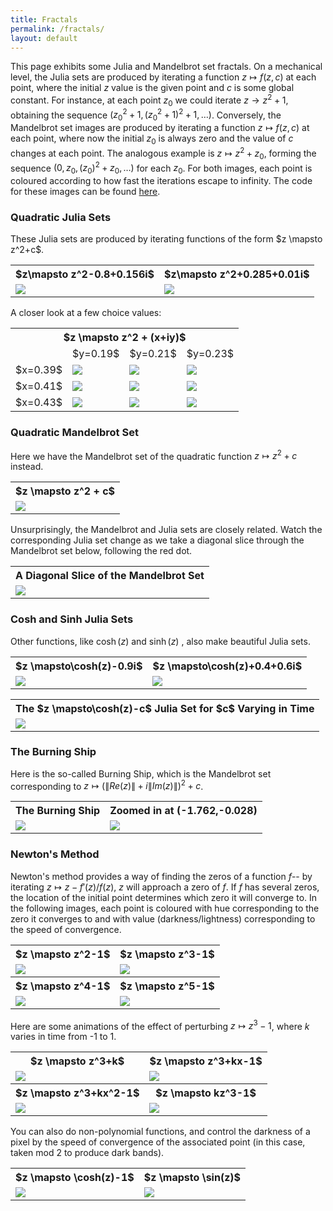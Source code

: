 ```yaml
---
title: Fractals
permalink: /fractals/
layout: default
---
```


This page exhibits some Julia and Mandelbrot set fractals. 
On a mechanical level, the Julia sets are produced by iterating a function $z \mapsto f(z,c)$ at each point, 
where the initial $z$ value is the given point and $c$ is some global constant. For instance, at each point $z_0$ we could iterate $z \to z^2+1$, 
obtaining the sequence $(z_0^2+1,(z_0^2+1)^2+1,\ldots)$.
Conversely, the Mandelbrot set images are produced by iterating a function $z \mapsto f(z,c)$ at each point, 
where now the initial $z_0$ is always zero and the value of $c$ changes at each point. The analogous example is $z \mapsto z^2+z_0$, forming the sequence $(0,z_0,(z_0)^2+z_0,\ldots)$ for each $z_0$.
For both images, each point is coloured according to how fast the iterations escape to infinity. The code for these images can be found <a href='https://github.com/ibeach/ibeach.github.io/tree/master/code/fractals'>here</a>.

<h3>Quadratic Julia Sets</h3>
These Julia sets are produced by iterating functions of the form $z \mapsto z^2+c$.

<table>
<tr> 
	<th>$z\mapsto z^2-0.8+0.156i$</th>
	<th>$z\mapsto z^2+0.285+0.01i$</th>
</tr>
<tr>
	<td><img src="\images\fractals\z2−0.8+0.156i.png"></td>
	<td><img src="\images\fractals\z2+0.285+0.01i.png"></td>
</tr>
</table>

A closer look at a few choice values:

<table>
<tr> 
	<th colspan="7">$z \mapsto z^2 + (x+iy)$</th>
</tr>
<tr> 
	<td></td>
	<td>$y=0.19$</td>
	<td>$y=0.21$</td>
	<td>$y=0.23$</td>
</tr>
<tr> 
	<td>$x=0.39$</td>
	<td><img src="\images\fractals\constant_table\z2+0.39+0.19i.png"></td>
	<td><img src="\images\fractals\constant_table\z2+0.39+0.21i.png"></td>
	<td><img src="\images\fractals\constant_table\z2+0.39+0.23i.png"></td>
</tr>
<tr> 
	<td>$x=0.41$</td>
	<td><img src="\images\fractals\constant_table\z2+0.41+0.19i.png"></td>
	<td><img src="\images\fractals\constant_table\z2+0.41+0.21i.png"></td>
	<td><img src="\images\fractals\constant_table\z2+0.41+0.23i.png"></td>
</tr>
<tr> 
	<td>$x=0.43$</td>
	<td><img src="\images\fractals\constant_table\z2+0.43+0.19i.png"></td>
	<td><img src="\images\fractals\constant_table\z2+0.43+0.21i.png"></td>
	<td><img src="\images\fractals\constant_table\z2+0.43+0.23i.png"></td>
</tr>
</table>

<h3>Quadratic Mandelbrot Set</h3>

Here we have the Mandelbrot set of the quadratic function $z \mapsto z^2 + c$ instead.

<table>
<tr> 
	<th>$z \mapsto z^2 + c$</th>
</tr>
<tr>
	<td><img src="\images\fractals\mandelbrot.png"></td>
</tr>
</table>

Unsurprisingly, the Mandelbrot and Julia sets are closely related. Watch the corresponding Julia set change as we take a diagonal slice through the Mandelbrot set below, following the red dot.

<table>
<tr> 
	<th>A Diagonal Slice of the Mandelbrot Set</th>
</tr>
<tr>
	<td><img src="\images\fractals\julia_mandelbrot_comp.gif"></td>
</tr>
</table>

<h3>Cosh and Sinh Julia Sets</h3>

Other functions, like $\cosh(z)$ and $\sinh(z)$ , also make beautiful Julia sets.

<table>
	<tr>
		<th>$z \mapsto\cosh(z)-0.9i$</th>
		<th>$z \mapsto\cosh(z)+0.4+0.6i$</th>
	</tr>
	<tr> 
		<td><img src="\images\fractals\cosh(z)-0.9i.png"></td>
		<td><img src="\images\fractals\cosh(z)+0.4+0.6i.png"></td>
	</tr>
</table>

<table>
	<tr>
		<th> The $z \mapsto\cosh(z)-c$ Julia Set for $c$ Varying in Time</th>
	</tr>
	<tr> 
		<td><img src="\images\fractals\cosh(z)_0_in_params.gif"></td>
	</tr>
</table>

<h3>The Burning Ship</h3>

Here is the so-called Burning Ship, which is the Mandelbrot set corresponding to $z \mapsto (\|Re(z)\|+i\|Im(z)\|)^2+c$.

<table>
<tr>
	<th>The Burning Ship</th>
	<th> Zoomed in at (-1.762,-0.028)</th>
</tr>
<tr> 
	<td><img src="\images\fractals\burning_ship.png"></td>
	<td><img src="\images\fractals\burning_ship_zoom.png"></td>
</tr>
</table>

<h3>Newton's Method</h3>

Newton's method provides a way of finding the zeros of a function $f$-- by iterating $z \mapsto z - f'(z)/f(z)$, $z$ will approach a zero of $f$. 
If $f$ has several zeros, the location of the initial point determines which zero it will converge to. 
In the following images, each point is coloured with hue corresponding to the zero it converges to and with value (darkness/lightness) corresponding to the speed of convergence.

<table>
	<tr>
		<th>$z \mapsto z^2-1$</th>
		<th>$z \mapsto z^3-1$</th>
	</tr>
	<tr>
		<td><img src="\images\fractals\newton_1_0_-1.png"></td>
		<td><img src="\images\fractals\newton_1_0_0_-1.png"></td>
	</tr>
	<tr>
		<th>$z \mapsto z^4-1$</th>
		<th>$z \mapsto z^5-1$</th>
	</tr>
	<tr>
		<td><img src="\images\fractals\newton_1_0_0_0_-1.png"></td>
		<td><img src="\images\fractals\newton_1_0_0_0_0_-1.png"></td>
	</tr>
</table>

Here are some animations of the effect of perturbing $z \mapsto z^3-1$, where $k$ varies in time from -1 to 1.
<table>
	<tr>
		<th>$z \mapsto z^3+k$</th>
		<th>$z \mapsto z^3+kx-1$</th>
	</tr>
	<tr>
		<td><img src="\images\fractals\newton_order_three_constant_term_video.gif"></td>
		<td><img src="\images\fractals\newton_order_three_linear_term_video.gif"></td>
	</tr>
	<tr>
		<th>$z \mapsto z^3+kx^2-1$</th>
		<th>$z \mapsto kz^3-1$</th>
	</tr>
	<tr>
		<td><img src="\images\fractals\newton_order_three_quadratic_term_video.gif"></td>
		<td><img src="\images\fractals\newton_order_three_cubic_term_video.gif"></td>
	</tr>
</table>

You can also do non-polynomial functions, and control the darkness of a pixel by the speed of convergence of the associated point (in this case, taken mod 2 to produce dark bands).

<table>
	<tr>
		<th>$z \mapsto \cosh(z)-1$</th>
		<th>$z \mapsto \sin(z)$</th>
	</tr>
	<tr>
		<td><img src="\images\fractals\newton_cubic_method_speed_cosh-1.png"></td>
		<td><img src="\images\fractals\newton_cubic_method_speed_sine.png"></td>
	</tr>
</table>

